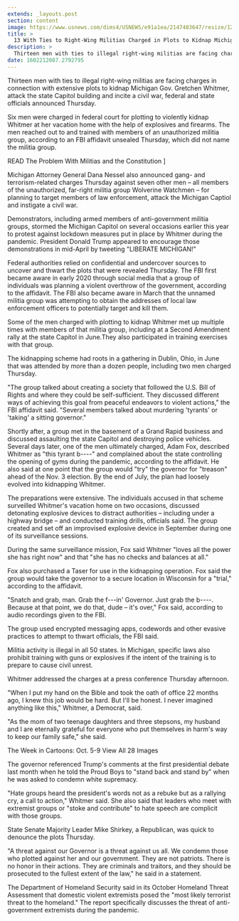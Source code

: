 ```yaml
--- 
extends: _layouts.post 
section: content 
image: https://www.usnews.com/dims4/USNEWS/e91a1ea/2147483647/resize/1200x%3E/quality/85/?url=http%3A%2F%2Fmedia.beam.usnews.com%2Fd7%2F80%2Ff574c7fe4a84ae3703bdafb7994c%2F201008-whitmer-editorial.jpg 
title: > 
  13 With Ties to Right-Wing Militias Charged in Plots to Kidnap Michigan Governor, Target Police 
description: > 
  Thirteen men with ties to illegal right-wing militias are facing charges in connection with extensive plots to kidnap Michigan Gov.Gretchen Whitmer, attack the state Capitol building and incite a civil war, federal and state officials announced Thursday.Six men were charged in federal court for plotting to violently kidnap Whitmer at her vacation home with the help of explosives and firearms.The men reached out to and trained with members of an unauthorized militia group, according to an FBI affidavit unsealed Thursday, which did not name the militia group.The FBI also became aware in March that the unnamed militia group was attempting to obtain the addresses of local law enforcement officers to potentially target and kill them. 
date: 1602212087.2792795 
--- 
```

Thirteen men with ties to illegal right-wing militias are facing charges in connection with extensive plots to kidnap Michigan Gov. Gretchen Whitmer, attack the state Capitol building and incite a civil war, federal and state officials announced Thursday.

Six men were charged in federal court for plotting to violently kidnap Whitmer at her vacation home with the help of explosives and firearms. The men reached out to and trained with members of an unauthorized militia group, according to an FBI affidavit unsealed Thursday, which did not name the militia group.

READ The Problem With Militias and the Constitution ]

Michigan Attorney General Dana Nessel also announced gang- and terrorism-related charges Thursday against seven other men – all members of the unauthorized, far-right militia group Wolverine Watchmen – for planning to target members of law enforcement, attack the Michigan Captiol and instigate a civil war.

Demonstrators, including armed members of anti-government militia groups, stormed the Michigan Capitol on several occasions earlier this year to protest against lockdown measures put in place by Whitmer during the pandemic. President Donald Trump appeared to encourage those demonstrations in mid-April by tweeting "LIBERATE MICHIGAN!"

Federal authorities relied on confidential and undercover sources to uncover and thwart the plots that were revealed Thursday. The FBI first became aware in early 2020 through social media that a group of individuals was planning a violent overthrow of the government, according to the affidavit. The FBI also became aware in March that the unnamed militia group was attempting to obtain the addresses of local law enforcement officers to potentially target and kill them.

Some of the men charged with plotting to kidnap Whitmer met up multiple times with members of that militia group, including at a Second Amendment rally at the state Capitol in June.They also participated in training exercises with that group.

The kidnapping scheme had roots in a gathering in Dublin, Ohio, in June that was attended by more than a dozen people, including two men charged Thursday.

"The group talked about creating a society that followed the U.S. Bill of Rights and where they could be self-sufficient. They discussed different ways of achieving this goal from peaceful endeavors to violent actions," the FBI affidavit said. "Several members talked about murdering 'tyrants' or 'taking' a sitting governor."

Shortly after, a group met in the basement of a Grand Rapid business and discussed assaulting the state Capitol and destroying police vehicles. Several days later, one of the men ultimately charged, Adam Fox, described Whitmer as "this tyrant b----" and complained about the state controlling the opening of gyms during the pandemic, according to the affidavit. He also said at one point that the group would "try" the governor for "treason" ahead of the Nov. 3 election. By the end of July, the plan had loosely evolved into kidnapping Whitmer.

The preparations were extensive. The individuals accused in that scheme surveilled Whitmer's vacation home on two occasions, discussed detonating explosive devices to distract authorities – including under a highway bridge – and conducted training drills, officials said. The group created and set off an improvised explosive device in September during one of its surveillance sessions.

During the same surveillance mission, Fox said Whitmer "loves all the power she has right now" and that "she has no checks and balances at all."

Fox also purchased a Taser for use in the kidnapping operation. Fox said the group would take the governor to a secure location in Wisconsin for a "trial," according to the affidavit.

"Snatch and grab, man. Grab the f---in' Governor. Just grab the b----. Because at that point, we do that, dude – it's over," Fox said, according to audio recordings given to the FBI.

The group used encrypted messaging apps, codewords and other evasive practices to attempt to thwart officials, the FBI said.

Militia activity is illegal in all 50 states. In Michigan, specific laws also prohibit training with guns or explosives if the intent of the training is to prepare to cause civil unrest.

Whitmer addressed the charges at a press conference Thursday afternoon.

"When I put my hand on the Bible and took the oath of office 22 months ago, I knew this job would be hard. But I'll be honest. I never imagined anything like this," Whitmer, a Democrat, said.

"As the mom of two teenage daughters and three stepsons, my husband and I are eternally grateful for everyone who put themselves in harm's way to keep our family safe," she said.

The Week in Cartoons: Oct. 5-9 View All 28 Images

The governor referenced Trump's comments at the first presidential debate last month when he told the Proud Boys to "stand back and stand by" when he was asked to condemn white supremacy.

"Hate groups heard the president's words not as a rebuke but as a rallying cry, a call to action," Whitmer said. She also said that leaders who meet with extremist groups or "stoke and contribute" to hate speech are complicit with those groups.

State Senate Majority Leader Mike Shirkey, a Republican, was quick to denounce the plots Thursday.

"A threat against our Governor is a threat against us all. We condemn those who plotted against her and our government. They are not patriots. There is no honor in their actions. They are criminals and traitors, and they should be prosecuted to the fullest extent of the law," he said in a statement.

The Department of Homeland Security said in its October Homeland Threat Assessment that domestic violent extremists posed the "most likely terrorist threat to the homeland." The report specifically discusses the threat of anti-government extremists during the pandemic.